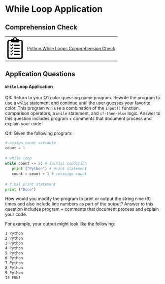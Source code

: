 # While Loop Application

## Comprehension Check

<table>
 <tr><td>
<img src="https://github.com/kwaldenphd/internet/blob/main/images/clipboard.png?raw=true" alt="Clipboard icon" width="50"/></td>
  <td><a href="https://docs.google.com/forms/d/e/1FAIpQLSfhrN-wLhsGhxnbEDjBNVkF35Z8p31OIJSDdBfgOtI_KzAlAg/viewform?usp=sf_link">Python While Loops Comprehension Check</a></td>
  </tr>
  </table>

## Application Questions

#### `While` Loop Application

Q3: Return to your Q1 color guessing game program. Rewrite the program to use a `whlie` statement and continue until the user guesses your favorite color. This program will use a combination of the `input()` function, comparison operators, a `while` statement, and `if-then-else` logic. Answer to this question includes program + comments that document process and explain your code.

Q4: Given the following program:

```Python
# assign count variable
count = 1

# while loop
while count <= 5: # initial condition
   print ("Python") # print statement
   count = count + 1 # reassign count

# final print statement
print ("Done")
```

How would you modify the program to print or output the string nine (9) times and also include line numbers as part of the output? Answer to this question includes program + comments that document process and explain your code.

For example, your output might look like the following:

```
1 Python
2 Python
3 Python
4 Python
5 Python
6 Python
7 Python
8 Python
9 Python
IS FUN!
```